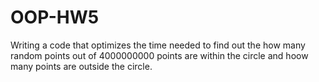 # OOP-HW5

Writing a code that optimizes the time needed to find out the how many random points out of  4000000000 points are within the circle and hoow many points are outside the circle. 

